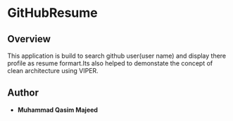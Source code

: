 # GitHubResume

## Overview

This application is build to search github user(user name) and display there profile as resume formart.Its also helped to demonstate the concept of clean architecture using VIPER.

## Author

* **Muhammad Qasim Majeed** 

